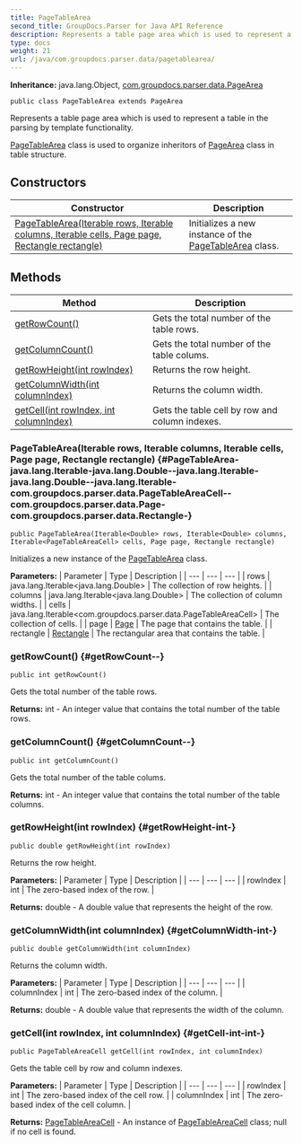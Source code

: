 ```yaml
---
title: PageTableArea
second_title: GroupDocs.Parser for Java API Reference
description: Represents a table page area which is used to represent a table in the parsing by template functionality.
type: docs
weight: 21
url: /java/com.groupdocs.parser.data/pagetablearea/
---
```

**Inheritance:**
java.lang.Object, [com.groupdocs.parser.data.PageArea](../../com.groupdocs.parser.data/pagearea)
```
public class PageTableArea extends PageArea
```

Represents a table page area which is used to represent a table in the parsing by template functionality.

[PageTableArea](../../com.groupdocs.parser.data/pagetablearea) class is used to organize inheritors of [PageArea](../../com.groupdocs.parser.data/pagearea) class in table structure.
## Constructors

| Constructor | Description |
| --- | --- |
| [PageTableArea(Iterable<Double> rows, Iterable<Double> columns, Iterable<PageTableAreaCell> cells, Page page, Rectangle rectangle)](#PageTableArea-java.lang.Iterable-java.lang.Double--java.lang.Iterable-java.lang.Double--java.lang.Iterable-com.groupdocs.parser.data.PageTableAreaCell--com.groupdocs.parser.data.Page-com.groupdocs.parser.data.Rectangle-) | Initializes a new instance of the [PageTableArea](../../com.groupdocs.parser.data/pagetablearea) class. |
## Methods

| Method | Description |
| --- | --- |
| [getRowCount()](#getRowCount--) | Gets the total number of the table rows. |
| [getColumnCount()](#getColumnCount--) | Gets the total number of the table colums. |
| [getRowHeight(int rowIndex)](#getRowHeight-int-) | Returns the row height. |
| [getColumnWidth(int columnIndex)](#getColumnWidth-int-) | Returns the column width. |
| [getCell(int rowIndex, int columnIndex)](#getCell-int-int-) | Gets the table cell by row and column indexes. |
### PageTableArea(Iterable<Double> rows, Iterable<Double> columns, Iterable<PageTableAreaCell> cells, Page page, Rectangle rectangle) {#PageTableArea-java.lang.Iterable-java.lang.Double--java.lang.Iterable-java.lang.Double--java.lang.Iterable-com.groupdocs.parser.data.PageTableAreaCell--com.groupdocs.parser.data.Page-com.groupdocs.parser.data.Rectangle-}
```
public PageTableArea(Iterable<Double> rows, Iterable<Double> columns, Iterable<PageTableAreaCell> cells, Page page, Rectangle rectangle)
```


Initializes a new instance of the [PageTableArea](../../com.groupdocs.parser.data/pagetablearea) class.

**Parameters:**
| Parameter | Type | Description |
| --- | --- | --- |
| rows | java.lang.Iterable<java.lang.Double> | The collection of row heights. |
| columns | java.lang.Iterable<java.lang.Double> | The collection of column widths. |
| cells | java.lang.Iterable<com.groupdocs.parser.data.PageTableAreaCell> | The collection of cells. |
| page | [Page](../../com.groupdocs.parser.data/page) | The page that contains the table. |
| rectangle | [Rectangle](../../com.groupdocs.parser.data/rectangle) | The rectangular area that contains the table. |

### getRowCount() {#getRowCount--}
```
public int getRowCount()
```


Gets the total number of the table rows.

**Returns:**
int - An integer value that contains the total number of the table rows.
### getColumnCount() {#getColumnCount--}
```
public int getColumnCount()
```


Gets the total number of the table colums.

**Returns:**
int - An integer value that contains the total number of the table columns.
### getRowHeight(int rowIndex) {#getRowHeight-int-}
```
public double getRowHeight(int rowIndex)
```


Returns the row height.

**Parameters:**
| Parameter | Type | Description |
| --- | --- | --- |
| rowIndex | int | The zero-based index of the row. |

**Returns:**
double - A double value that represents the height of the row.
### getColumnWidth(int columnIndex) {#getColumnWidth-int-}
```
public double getColumnWidth(int columnIndex)
```


Returns the column width.

**Parameters:**
| Parameter | Type | Description |
| --- | --- | --- |
| columnIndex | int | The zero-based index of the column. |

**Returns:**
double - A double value that represents the width of the column.
### getCell(int rowIndex, int columnIndex) {#getCell-int-int-}
```
public PageTableAreaCell getCell(int rowIndex, int columnIndex)
```


Gets the table cell by row and column indexes.

**Parameters:**
| Parameter | Type | Description |
| --- | --- | --- |
| rowIndex | int | The zero-based index of the cell row. |
| columnIndex | int | The zero-based index of the cell column. |

**Returns:**
[PageTableAreaCell](../../com.groupdocs.parser.data/pagetableareacell) - An instance of [PageTableAreaCell](../../com.groupdocs.parser.data/pagetableareacell) class;  null  if no cell is found.
